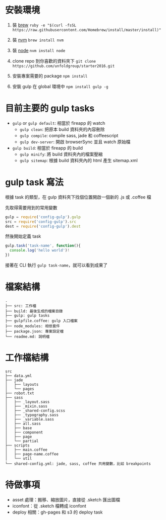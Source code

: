 # 安裝環境
1. 裝 [brew](http://brew.sh/index_zh-tw.html)
`ruby -e "$(curl -fsSL https://raw.githubusercontent.com/Homebrew/install/master/install)"`

2. 裝 [nvm](https://github.com/creationix/nvm)
`brew install nvm`

3. 裝 [node](https://nodejs.org/en/)
`nvm install node`

4. clone repo 到你喜歡的資料夾下
`git clone https://github.com/unfoldgroup/starter2016.git`

5. 安裝專案需要的 package
`npm install`

6. 安裝 gulp 在 global 環境中
`npm install gulp -g`

# 目前主要的 gulp tasks
- `gulp` or `gulp default`: 相當於 fireapp 的 watch
  - `gulp clean`: 把原本 build 資料夾的內容刪除
  - `gulp compile`: compile sass, jade 和 coffeescript
  - `gulp dev-server`: 開啟 browserSync 並且 watch 原始檔
- `gulp build`: 相當於 fireapp 的 build
  - `gulp minify`: 將 build 資料夾內的檔案壓縮
  - `gulp sitemap`: 根據 build 資料夾內的 html 產生 sitemap.xml

# gulp task 寫法
根據 task 的類型，在 gulp 資料夾下找個位置開啟一個新的 .js 或 .coffee 檔

先取得需要用到的常用變數

```js
gulp = require('config-gulp').gulp
src = require('config-gulp').src
dest = require('config-gulp').dest
```

然後開始定義 task

```js
gulp.task('task-name', function(){
  console.log('hello world')!
})
```

接著在 CLI 執行 `gulp task-name`，就可以看到成果了

# 檔案結構
```
.
├── src: 工作檔
├── build: 最後生成的檔案目錄
├── gulp: gulp tasks
├── gulpfile.coffee: gulp 入口檔案
├── node_modules: 相依套件
├── package.json: 專案設定檔
└── readme.md: 說明檔
```


# 工作檔結構
```
src
├── data.yml
├── jade
│   ├── layouts
│   └── pages
├── robot.txt
├── sass
│   ├── _layout.sass
│   ├── _mixin.sass
│   ├── _shared-config.scss
│   ├── _typography.sass
│   ├── _variable.sass
│   ├── all.sass
│   ├── base
│   ├── component
│   ├── page
│   └── partial
├── scripts
│   ├── main.coffee
│   ├── page-name.coffee
│   └── util
└── shared-config.yml: jade, sass, coffee 共用變數，比如 breakpoints
```

# 待做事項
- asset 處理：搬移、縮放圖片，直接從 .sketch 匯出圖檔
- iconfont：從 .sketch 檔轉成 iconfont
- deploy 相關：gh-pages 和 s3 的 deploy task
